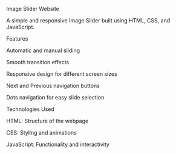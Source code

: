 Image Slider Website

A simple and responsive Image Slider built using HTML, CSS, and JavaScript.

Features

Automatic and manual sliding

Smooth transition effects

Responsive design for different screen sizes

Next and Previous navigation buttons

Dots navigation for easy slide selection

Technologies Used

HTML: Structure of the webpage

CSS: Styling and animations

JavaScript: Functionality and interactivity
